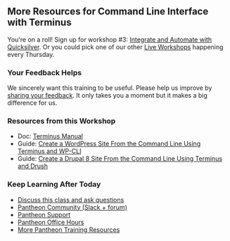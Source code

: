 ## More Resources for Command Line Interface with Terminus 

You're on a roll! Sign up for workshop #3: [Integrate and Automate with Quicksilver](https://pantheon.io/live-workshops/integrate-and-automate-quicksilver). Or you could pick one of our other [Live Workshops](https://pantheon.io/live-workshops) happening every Thursday.

<Youtube src="f7SFI5-aCc4" title="Command Line Interface with Terminus" start="11" />

### Your Feedback Helps

We sincerely want this training to be useful. Please help us improve by [sharing your feedback](https://www.getfeedback.com/r/FHnfj1n8?gf_q[8821859]=17495038). It only takes you a moment but it makes a big difference for us.

### Resources from this Workshop

- Doc: [Terminus Manual](/terminus)
- Guide: [Create a WordPress Site From the Command Line Using Terminus and WP-CLI](/guides/wordpress-commandline)
- Guide: [Create a Drupal 8 Site From the Command Line Using Terminus and Drush](/guides/drupal8-commandline)

### Keep Learning After Today

- [Discuss this class and ask questions](https://discuss.pantheon.io/c/pantheon-training/command-line-interface-terminus/53)
- [Pantheon Community (Slack + forum)](/pantheon-community)
- [Pantheon Support](/support)
- [Pantheon Office Hours](https://pantheon.io/agencies/office-hours)
- [More Pantheon Training Resources](https://pantheon.io/learn-pantheon)
